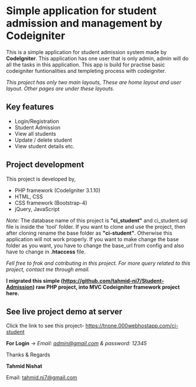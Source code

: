 # Simple application for student admission and management by Codeigniter
This is a simple application for student admission system made by **CodeIgniter**. This application has one user that is only admin, admin will do all the tasks in this application. This app is build for practise basic codeigniter funtionalities and templeting process with codeigniter.

*This project has only two main layouts, These are home layout and user layout. Other pages are under these layouts.*

## Key features
- Login/Registration
- Student Admission
- View all students
- Update / delete student
- View student details etc.

## Project development
This project is developed by,

- PHP framework (CodeIgniter 3.1.10)
- HTML, CSS
- CSS framework (Bootstrap-4)
- jQuery, JavaScript 

*Note:* The database name of this project is **"ci_student"** and ci_student.sql file is inside the 'tool' folder. If you want to clone and use the project, then after cloning rename the base folder as **"ci-student"**. Otherwise this application will not work properly. If you want to make change the base folder as you want, you have to change the base_url from config and also have to change in **.htaccess** file.

*Fell free to frok and cotributing in this project. For more query related to this project, contact me through email.*

**I migrated this simple (https://github.com/tahmid-ni7/Student-Admission) raw PHP project, into MVC Codeigniter framework project here.**

## See live project demo at server
Click the link to see this project- https://tnone.000webhostapp.com/ci-student

**For Login** -> *Email: admin@gmail.com & password: 12345*

Thanks & Regards

**Tahmid Nishat**

Email: tahmid.ni7@gmail.com
